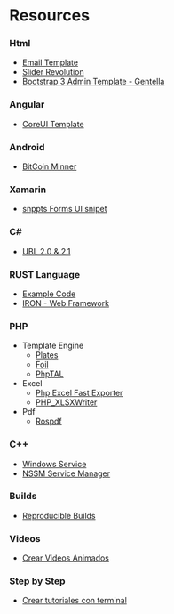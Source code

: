 # Resources

### Html
- [Email Template](https://github.com/kowalskidev/email-template)
- [Slider Revolution](https://github.com/marsanla/SliderRevolution)
- [Bootstrap 3 Admin Template - Gentella](https://github.com/puikinsh/gentelella)  

### Angular
- [CoreUI Template](https://github.com/mrholek/CoreUI-Angular)

### Android
- [BitCoin Minner](https://github.com/bluemurder/bminer)

### Xamarin
- [snppts Forms UI snipet](http://snppts.io)

### C#
- [UBL 2.0 & 2.1](https://github.com/UblSharp/UblSharp)

### RUST Language
- [Example Code](https://rustbyexample.com/)
- [IRON - Web Framework](https://github.com/iron/iron)

### PHP
+ Template Engine
  - [Plates](https://github.com/thephpleague/plates)
  - [Foil](https://github.com/FoilPHP/Foil)
  - [PhpTAL](https://github.com/phptal/PHPTAL)
+ Excel
  - [Php Excel Fast Exporter](https://github.com/Slamdunk/php-excel)
  - [PHP_XLSXWriter](https://github.com/mk-j/PHP_XLSXWriter)
+ Pdf
  - [Rospdf](https://github.com/rospdf/pdf-php)
### C++
- [Windows Service](https://github.com/harikvpy/winservice)
- [NSSM Service Manager](https://github.com/kirillkovalenko/nssm)

### Builds
- [Reproducible Builds](https://reproducible-builds.org/tools/)

### Videos
- [Crear Videos Animados](http://bienpensado.com/12-herramientas-para-crear-videos-animados/)

### Step by Step 
- [Crear tutoriales con terminal](https://www.katacoda.com)
